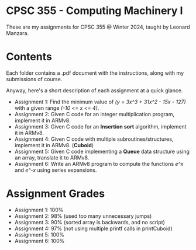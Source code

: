 # CPSC 355 - Computing Machinery I
These are my assignments for CPSC 355 @ Winter 2024, taught by Leonard Manzara.
# Contents
Each folder contains a .pdf document with the instructions, along with my submissions of course.

Anyway, here's a short description of each assignment at a quick glance.
- Assignment 1: Find the minimum value of *(y = 3x^3 + 31x^2 - 15x - 127)* with a given range *(-10 <= x <= 4)*.
- Assignment 2: Given C code for an integer multiplication program, implement it in ARMv8.
- Assignment 3: Given C code for an **Insertion sort** algorithm, implement it in ARMv8.
- Assignment 4: Given C code with multiple subroutines/structures, implement it in ARMv8. (**Cuboid**)
- Assignment 5: Given C code implementing a **Queue** data structure using an array, translate it to ARMv8.
- Assignment 6: Write an ARMv8 program to compute the functions *e^x* and *e^-x* using series expansions.
# Assignment Grades
- Assignment 1: 100%
- Assignment 2: 98%  (used too many unnecessary jumps)
- Assignment 3: 90%  (sorted array is backwards, and no script)
- Assignment 4: 97%  (not using multiple printf calls in printCuboid)
- Assignment 5: 100%
- Assignment 6: 100%
